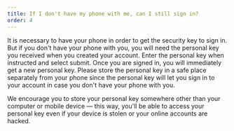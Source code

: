 ```yaml
---
title: If I don't have my phone with me, can I still sign in?
order: 4
---
```


It is necessary to have your phone in order to get the security key to sign in. But if you don't have your phone with you, you will need the personal key you received when you created your account. Enter the personal key when instructed and select submit. Once you are signed in, you will immediately get a new personal key. Please store the personal key in a safe place separately from your phone since the personal key will let you sign in to your account in case you don't have your phone with you.

We encourage you to store your personal key somewhere other than your computer or mobile device — this way, you'll be able to access your personal key even if your device is stolen or your online accounts are hacked.
